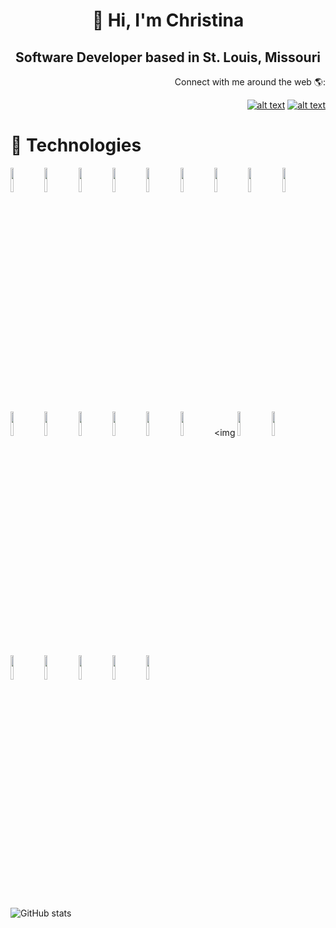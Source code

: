 <div align="center">
           <h1> 👋 Hi, I'm Christina</h1>
           <h2>Software Developer based in St. Louis, Missouri</h2>
           </div>

<!-- ![](https://visitor-badge.laobi.icu/badge?page_id=christinichka.christinichka) -->

<!-- <h2>Full-Stack Developer</h2> -->
<div align="right"> Connect with me around the web 🌎:

<a href="https://www.linkedin.com/in/christina-varghese"> ![alt text](https://img.shields.io/badge/-LinkedIn-informational?style=plastic&logo=linkedIn&logoColor=white)</a> <a href="https://twitter.com/Christinichka">![alt text](https://img.shields.io/badge/-Twitter-informational?style=plastic&logo=Twitter&logoColor=white) </a>
           </div>
                                                               
# 💼 Technologies
<!-- Programming Languages -->
<img src="https://cdn.jsdelivr.net/gh/devicons/devicon/icons/java/java-original.svg" width=10%/> <img src="https://cdn.jsdelivr.net/gh/devicons/devicon/icons/javascript/javascript-original.svg" width=10%/> <img src="https://cdn.jsdelivr.net/gh/devicons/devicon/icons/python/python-original.svg" width=10%/> <img src="https://cdn.jsdelivr.net/gh/devicons/devicon/icons/typescript/typescript-original.svg" width=10%/> <img src="https://cdn.jsdelivr.net/gh/devicons/devicon/icons/unix/unix-original.svg" width=10%/><!-- Frameworks --> <img src="https://cdn.jsdelivr.net/gh/devicons/devicon/icons/spring/spring-original.svg" width=10%/> <img src="https://cdn.jsdelivr.net/gh/devicons/devicon/icons/bootstrap/bootstrap-original.svg" width=10%/> <img src="https://cdn.jsdelivr.net/gh/devicons/devicon/icons/angularjs/angularjs-original.svg" width=10%/><!-- Database --> <img src="https://cdn.jsdelivr.net/gh/devicons/devicon/icons/mysql/mysql-original.svg" width=10%/> <img src="https://cdn.jsdelivr.net/gh/devicons/devicon/icons/oracle/oracle-original.svg" width=10%/><!-- Tests --> <img src="https://cdn.jsdelivr.net/gh/devicons/devicon/icons/jasmine/jasmine-plain.svg" width=10%/><!-- Markup --> <img src="https://cdn.jsdelivr.net/gh/devicons/devicon/icons/html5/html5-original.svg" width=10%/> <img src="https://cdn.jsdelivr.net/gh/devicons/devicon/icons/css3/css3-original-wordmark.svg" width=10%/><!-- IDEs --> <img src="https://cdn.jsdelivr.net/gh/devicons/devicon/icons/intellij/intellij-original.svg" width=10%/> <img src="https://cdn.jsdelivr.net/gh/devicons/devicon/icons/visualstudio/visualstudio-plain.svg" width=10%/> <img 
<img src="https://cdn.jsdelivr.net/gh/devicons/devicon/icons/jupyter/jupyter-original.svg" width=10%/><!-- GitHub --> <img src="https://cdn.jsdelivr.net/gh/devicons/devicon/icons/git/git-original.svg" width=10%/> <img src="https://cdn.jsdelivr.net/gh/devicons/devicon/icons/jenkins/jenkins-original.svg" width=10%/> <img src="https://cdn.jsdelivr.net/gh/devicons/devicon/icons/pandas/pandas-original.svg" width=10%/> <img src="https://cdn.jsdelivr.net/gh/devicons/devicon/icons/trello/trello-plain.svg" width=10%/> <img src="https://cdn.jsdelivr.net/gh/devicons/devicon/icons/gradle/gradle-plain.svg" width=10%/> <img src="https://cdn.jsdelivr.net/gh/devicons/devicon/icons/apachekafka/apachekafka-original.svg" width=10%/>

          
           
<!-- <h3> My Languages and Tools: </h3> -->
<!-- ![Top Langs](https://github-readme-stats.vercel.app/api/top-langs/?username=christinichka&theme=cobalt) -->

![GitHub stats](https://github-readme-stats.vercel.app/api?username=christinichka&show_icons=true&theme=cobalt)

